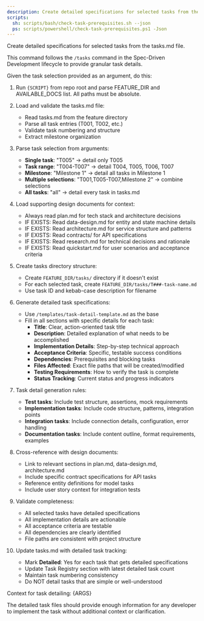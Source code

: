 ```yaml
---
description: Create detailed specifications for selected tasks from the tasks.md file.
scripts:
  sh: scripts/bash/check-task-prerequisites.sh --json
  ps: scripts/powershell/check-task-prerequisites.ps1 -Json
---
```


Create detailed specifications for selected tasks from the tasks.md file.

This command follows the `/tasks` command in the Spec-Driven Development lifecycle to provide granular task details.

Given the task selection provided as an argument, do this:

1. Run `{SCRIPT}` from repo root and parse FEATURE_DIR and AVAILABLE_DOCS list. All paths must be absolute.

2. Load and validate the tasks.md file:
   - Read tasks.md from the feature directory
   - Parse all task entries (T001, T002, etc.)
   - Validate task numbering and structure
   - Extract milestone organization

3. Parse task selection from arguments:
   - **Single task**: "T005" → detail only T005
   - **Task range**: "T004-T007" → detail T004, T005, T006, T007
   - **Milestone**: "Milestone 1" → detail all tasks in Milestone 1
   - **Multiple selections**: "T001,T005-T007,Milestone 2" → combine selections
   - **All tasks**: "all" → detail every task in tasks.md

4. Load supporting design documents for context:
   - Always read plan.md for tech stack and architecture decisions
   - IF EXISTS: Read data-design.md for entity and state machine details
   - IF EXISTS: Read architecture.md for service structure and patterns
   - IF EXISTS: Read contracts/ for API specifications
   - IF EXISTS: Read research.md for technical decisions and rationale
   - IF EXISTS: Read quickstart.md for user scenarios and acceptance criteria

5. Create tasks directory structure:
   - Create `FEATURE_DIR/tasks/` directory if it doesn't exist
   - For each selected task, create `FEATURE_DIR/tasks/T###-task-name.md`
   - Use task ID and kebab-case description for filename

6. Generate detailed task specifications:
   - Use `/templates/task-detail-template.md` as the base
   - Fill in all sections with specific details for each task:
     * **Title**: Clear, action-oriented task title
     * **Description**: Detailed explanation of what needs to be accomplished
     * **Implementation Details**: Step-by-step technical approach
     * **Acceptance Criteria**: Specific, testable success conditions
     * **Dependencies**: Prerequisites and blocking tasks
     * **Files Affected**: Exact file paths that will be created/modified
     * **Testing Requirements**: How to verify the task is complete
     * **Status Tracking**: Current status and progress indicators

7. Task detail generation rules:
   - **Test tasks**: Include test structure, assertions, mock requirements
   - **Implementation tasks**: Include code structure, patterns, integration points
   - **Integration tasks**: Include connection details, configuration, error handling
   - **Documentation tasks**: Include content outline, format requirements, examples

8. Cross-reference with design documents:
   - Link to relevant sections in plan.md, data-design.md, architecture.md
   - Include specific contract specifications for API tasks
   - Reference entity definitions for model tasks
   - Include user story context for integration tests

9. Validate completeness:
   - All selected tasks have detailed specifications
   - All implementation details are actionable
   - All acceptance criteria are testable
   - All dependencies are clearly identified
   - File paths are consistent with project structure

10. Update tasks.md with detailed task tracking:
    - Mark **Detailed**: Yes for each task that gets detailed specifications
    - Update Task Registry section with latest detailed task count
    - Maintain task numbering consistency
    - Do NOT detail tasks that are simple or well-understood

Context for task detailing: {ARGS}

The detailed task files should provide enough information for any developer to implement the task without additional context or clarification.